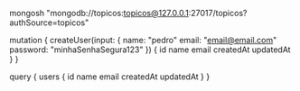 mongosh "mongodb://topicos:topicos@127.0.0.1:27017/topicos?authSource=topicos"

mutation {
  createUser(input: {
    name: "pedro"
    email: "email@email.com"
    password: "minhaSenhaSegura123"
  }) {
    id
    name
    email
    createdAt
    updatedAt
  }
}



query {
  users {
    id
    name
    email
    createdAt
    updatedAt
  }
}
